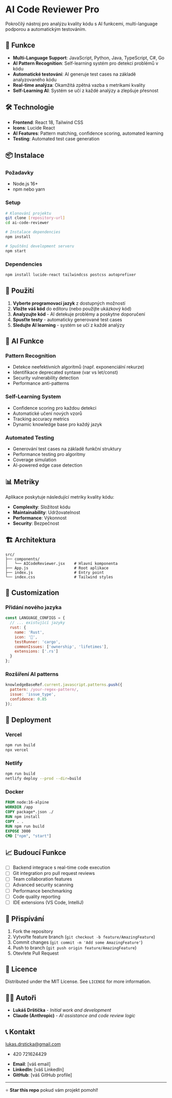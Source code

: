 # AI Code Reviewer Pro

Pokročilý nástroj pro analýzu kvality kódu s AI funkcemi, multi-language podporou a automatickým testováním.

## 🚀 Funkce

- **Multi-Language Support**: JavaScript, Python, Java, TypeScript, C#, Go
- **AI Pattern Recognition**: Self-learning systém pro detekci problémů v kódu
- **Automatické testování**: AI generuje test cases na základě analyzovaného kódu
- **Real-time analýza**: Okamžitá zpětná vazba s metrikami kvality
- **Self-Learning AI**: Systém se učí z každé analýzy a zlepšuje přesnost

## 🛠️ Technologie

- **Frontend**: React 18, Tailwind CSS
- **Icons**: Lucide React
- **AI Features**: Pattern matching, confidence scoring, automated learning
- **Testing**: Automated test case generation

## 📦 Instalace

### Požadavky
- Node.js 16+
- npm nebo yarn

### Setup
```bash
# Klonování projektu
git clone [repository-url]
cd ai-code-reviewer

# Instalace dependencies
npm install

# Spuštění development serveru
npm start
```

### Dependencies
```bash
npm install lucide-react tailwindcss postcss autoprefixer
```

## 🎯 Použití

1. **Vyberte programovací jazyk** z dostupných možností
2. **Vložte váš kód** do editoru (nebo použijte ukázkový kód)
3. **Analyzujte kód** - AI detekuje problémy a poskytne doporučení
4. **Spusťte testy** - automaticky generované test cases
5. **Sledujte AI learning** - systém se učí z každé analýzy

## 🧠 AI Funkce

### Pattern Recognition
- Detekce neefektivních algoritmů (např. exponenciální rekurze)
- Identifikace deprecated syntaxe (var vs let/const)
- Security vulnerability detection
- Performance anti-patterns

### Self-Learning System
- Confidence scoring pro každou detekci
- Automatické učení nových vzorů
- Tracking accuracy metrics
- Dynamic knowledge base pro každý jazyk

### Automated Testing
- Generování test cases na základě funkční struktury
- Performance testing pro algoritmy
- Coverage simulation
- AI-powered edge case detection

## 📊 Metriky

Aplikace poskytuje následující metriky kvality kódu:
- **Complexity**: Složitost kódu
- **Maintainability**: Udržovatelnost
- **Performance**: Výkonnost
- **Security**: Bezpečnost

## 🏗️ Architektura

```
src/
├── components/
│   └── AICodeReviewer.jsx    # Hlavní komponenta
├── App.js                    # Root aplikace
├── index.js                  # Entry point
└── index.css                 # Tailwind styles
```

## 🎨 Customization

### Přidání nového jazyka
```javascript
const LANGUAGE_CONFIGS = {
  // ... existující jazyky
  rust: {
    name: 'Rust',
    icon: '🦀',
    testRunner: 'cargo',
    commonIssues: ['ownership', 'lifetimes'],
    extensions: ['.rs']
  }
};
```

### Rozšíření AI patterns
```javascript
knowledgeBaseRef.current.javascript.patterns.push({
  pattern: /your-regex-pattern/,
  issue: 'issue_type',
  confidence: 0.85
});
```

## 🚀 Deployment

### Vercel
```bash
npm run build
npx vercel
```

### Netlify
```bash
npm run build
netlify deploy --prod --dir=build
```

### Docker
```dockerfile
FROM node:16-alpine
WORKDIR /app
COPY package*.json ./
RUN npm install
COPY . .
RUN npm run build
EXPOSE 3000
CMD ["npm", "start"]
```

## 📈 Budoucí Funkce

- [ ] Backend integrace s real-time code execution
- [ ] Git integration pro pull request reviews
- [ ] Team collaboration features
- [ ] Advanced security scanning
- [ ] Performance benchmarking
- [ ] Code quality reporting
- [ ] IDE extensions (VS Code, IntelliJ)

## 🤝 Přispívání

1. Fork the repository
2. Vytvořte feature branch (`git checkout -b feature/AmazingFeature`)
3. Commit changes (`git commit -m 'Add some AmazingFeature'`)
4. Push to branch (`git push origin feature/AmazingFeature`)
5. Otevřete Pull Request

## 📄 Licence

Distributed under the MIT License. See `LICENSE` for more information.

## 👨‍💻 Autoři

- **Lukáš Drštička** - *Initial work and development*
- **Claude (Anthropic)** - *AI assistance and code review logic*

## 📞 Kontakt
lukas.drsticka@gmail.com
+ 420 721624429

- **Email**: [váš email]
- **LinkedIn**: [váš LinkedIn]
- **GitHub**: [váš GitHub profile]

---

⭐ **Star this repo** pokud vám projekt pomohl!
